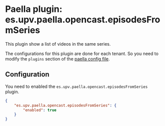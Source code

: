 Paella plugin: es.upv.paella.opencast.episodesFromSeries
========================================================

This plugin show a list of videos in the same series.

The configurations for this plugin are done for each tenant. So you need to modify the `plugins`
section of the [paella config file](../configuration.md).


Configuration
-------------

You need to enabled the `es.upv.paella.opencast.episodesFromSeries` plugin.

```json
{
    "es.upv.paella.opencast.episodesFromSeries": {
        "enabled": true
    }    
}
```
